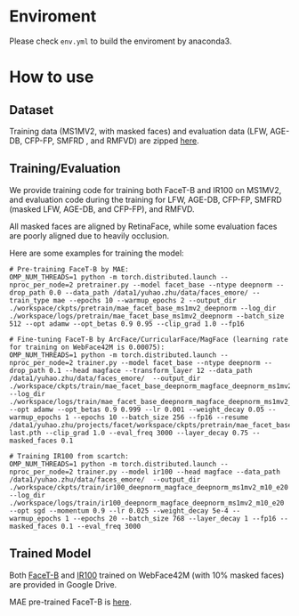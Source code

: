 # Enviroment
Please check `env.yml` to build the enviroment by anaconda3.

# How to use
## Dataset
Training data (MS1MV2, with masked faces) and evaluation data (LFW,  AGE-DB, CFP-FP, SMFRD , and RMFVD) are zipped [here](https://drive.google.com/file/d/1nR1gd9u4LxntACMe50RfgFfPjRmrtgYT/view?usp=sharing).

## Training/Evaluation
We provide training code for training both FaceT-B and IR100 on MS1MV2, and evaluation code during the training for LFW, AGE-DB, CFP-FP, SMFRD (masked LFW, AGE-DB, and CFP-FP), and RMFVD.

All masked faces are aligned by RetinaFace, while some evaluation faces are poorly aligned due to heavily occlusion. 

Here are some examples for training the model:


```
# Pre-training FaceT-B by MAE:
OMP_NUM_THREADS=1 python -m torch.distributed.launch --nproc_per_node=2 pretrainer.py --model facet_base --ntype deepnorm --drop_path 0.0 --data_path /data1/yuhao.zhu/data/faces_emore/ --train_type mae --epochs 10 --warmup_epochs 2 --output_dir ./workspace/ckpts/pretrain/mae_facet_base_ms1mv2_deepnorm --log_dir ./workspace/logs/pretrain/mae_facet_base_ms1mv2_deepnorm --batch_size 512 --opt adamw --opt_betas 0.9 0.95 --clip_grad 1.0 --fp16
```


```
# Fine-tuning FaceT-B by ArcFace/CurricularFace/MagFace (learning rate for training on WebFace42M is 0.00075):
OMP_NUM_THREADS=1 python -m torch.distributed.launch --nproc_per_node=2 trainer.py --model facet_base --ntype deepnorm --drop_path 0.1 --head magface --transform_layer 12 --data_path /data1/yuhao.zhu/data/faces_emore/  --output_dir ./workspace/ckpts/train/mae_facet_base_deepnorm_magface_deepnorm_ms1mv2_m10_p12_n32_pp_e10 --log_dir ./workspace/logs/train/mae_facet_base_deepnorm_magface_deepnorm_ms1mv2_m10_p12_n32_pp_e10 --opt adamw --opt_betas 0.9 0.999 --lr 0.001 --weight_decay 0.05 --warmup_epochs 1 --epochs 10 --batch_size 256 --fp16 --resume /data1/yuhao.zhu/projects/facet/workspace/ckpts/pretrain/mae_facet_base_ms1mv2_deepnorm/checkpoint-last.pth --clip_grad 1.0 --eval_freq 3000 --layer_decay 0.75 --masked_faces 0.1
```


```
# Training IR100 from scartch:
OMP_NUM_THREADS=1 python -m torch.distributed.launch --nproc_per_node=2 trainer.py --model ir100 --head magface --data_path /data1/yuhao.zhu/data/faces_emore/  --output_dir ./workspace/ckpts/train/ir100_deepnorm_magface_deepnorm_ms1mv2_m10_e20 --log_dir ./workspace/logs/train/ir100_deepnorm_magface_deepnorm_ms1mv2_m10_e20 --opt sgd --momentum 0.9 --lr 0.025 --weight_decay 5e-4 --warmup_epochs 1 --epochs 20 --batch_size 768 --layer_decay 1 --fp16 --masked_faces 0.1 --eval_freq 3000
```

## Trained Model
Both [FaceT-B](https://drive.google.com/file/d/1d0q1NbDUISDjbE4Gsyl6_B9Tj5wBbaGT/view?usp=sharing) and [IR100](https://drive.google.com/file/d/1cy71hnq8N5WZ3B0o8U69O80qkjZi1alL/view?usp=sharing) trained on WebFace42M (with 10% masked faces) are provided in Google Drive.

MAE pre-trained FaceT-B is [here](https://drive.google.com/file/d/1H_iY_uEeQ_MkpYI4nckjhc5NNJxeG8SV/view?usp=sharing).
